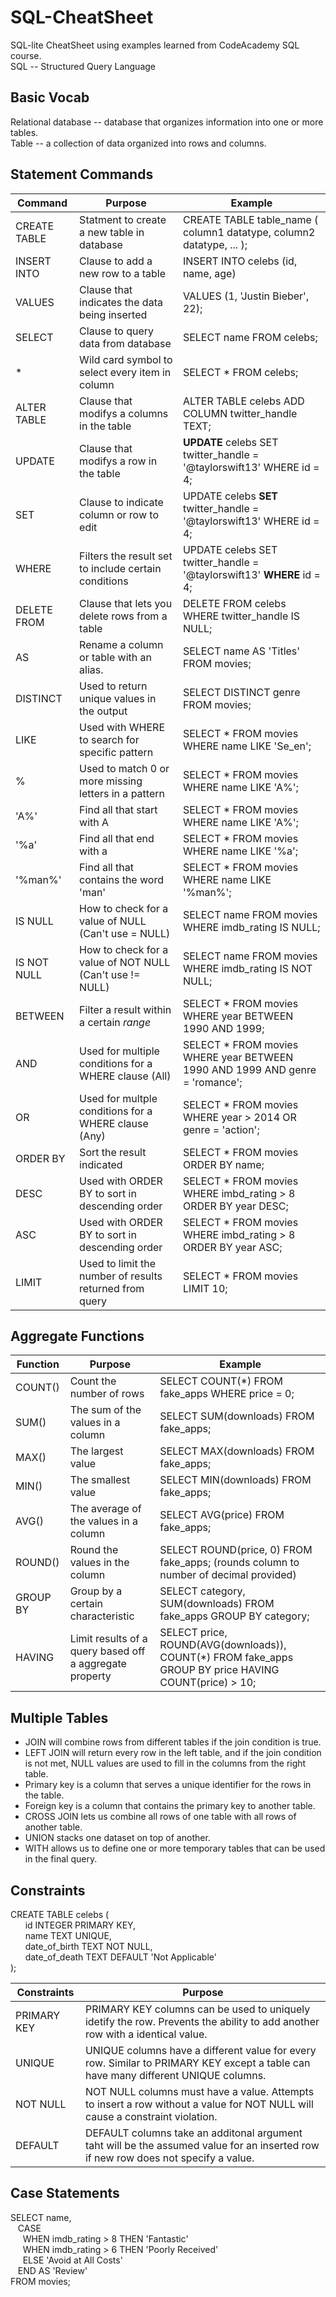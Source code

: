# SQL-CheatSheet  
SQL-lite CheatSheet using examples learned from CodeAcademy SQL course.  
SQL -- Structured Query Language

## Basic Vocab
Relational database -- database that organizes information into one or more tables.  
Table -- a collection of data organized into rows and columns.    
  
## Statement Commands  

| Command       | Purpose                                                  | Example                                                                     |
| ------------- | -------------                                            | -----                                                                       |
| CREATE TABLE  | Statment to create a new table in database               | CREATE TABLE table_name ( column1 datatype, column2 datatype, ... );        |
| INSERT INTO   | Clause to add a new row to a table                       | INSERT INTO celebs (id, name, age)                                          |
| VALUES        | Clause that indicates the data being inserted            | VALUES (1, 'Justin Bieber', 22);                                            |
| SELECT        | Clause to query data from database                       | SELECT name FROM celebs;                                                    |
| *             | Wild card symbol to select every item in column          | SELECT * FROM celebs;                                                       |
| ALTER TABLE   | Clause that modifys a columns in the table               | ALTER TABLE celebs ADD COLUMN twitter_handle TEXT;                          |
| UPDATE        | Clause that modifys a row in the table                   | **UPDATE** celebs SET twitter_handle = '@taylorswift13' WHERE id = 4;       |
| SET           | Clause to indicate column or row to edit                 | UPDATE celebs **SET** twitter_handle = '@taylorswift13' WHERE id = 4;       |
| WHERE         | Filters the result set to include certain conditions     | UPDATE celebs SET twitter_handle = '@taylorswift13' **WHERE** id = 4;       |
| DELETE FROM   | Clause that lets you delete rows from a table            | DELETE FROM celebs WHERE twitter_handle IS NULL;                            |
| AS            | Rename a column or table with an alias.                  | SELECT name AS 'Titles' FROM movies;                                        |
| DISTINCT      | Used to return unique values in the output               | SELECT DISTINCT genre FROM movies;                                          |
| LIKE          | Used with WHERE to search for specific pattern           | SELECT * FROM movies WHERE name LIKE 'Se_en';                               |
| %             | Used to match 0 or more missing letters in a pattern     | SELECT * FROM movies WHERE name LIKE 'A%';                                  |
| 'A%'          | Find all that start with A                               | SELECT * FROM movies WHERE name LIKE 'A%';                                  |
| '%a'          | Find all that end with a                                 | SELECT * FROM movies WHERE name LIKE '%a';                                  |
| '%man%'       | Find all that contains the word 'man'                    | SELECT * FROM movies WHERE name LIKE '%man%';                               |
| IS NULL       | How to check for a value of NULL (Can't use = NULL)      | SELECT name FROM movies WHERE imdb_rating IS NULL;                          |
| IS NOT NULL   | How to check for a value of NOT NULL (Can't use != NULL) | SELECT name FROM movies WHERE imdb_rating IS NOT NULL;                      |
| BETWEEN       | Filter a result within a certain *range*                 | SELECT * FROM movies WHERE year BETWEEN 1990 AND 1999;                      |
| AND           | Used for multiple conditions for a WHERE clause (All)    | SELECT * FROM movies WHERE year BETWEEN 1990 AND 1999 AND genre = 'romance';|
| OR            | Used for multple conditions for a WHERE clause (Any)     | SELECT * FROM movies WHERE year > 2014 OR genre = 'action';                 |
| ORDER BY      | Sort the result indicated                                | SELECT * FROM movies ORDER BY name;                                         |
| DESC          | Used with ORDER BY to sort in descending order           | SELECT * FROM movies WHERE imbd_rating > 8 ORDER BY year DESC;              |
| ASC           | Used with ORDER BY to sort in descending order           | SELECT * FROM movies WHERE imbd_rating > 8 ORDER BY year ASC;               |
| LIMIT         | Used to limit the number of results returned from query  | SELECT * FROM movies LIMIT 10;                                              |

## Aggregate Functions
| Function      | Purpose                                                  | Example                                                                     |
| ------------- | -------------                                            | -----                                                                       |
| COUNT()       | Count the number of rows                                 | SELECT COUNT(*) FROM fake_apps WHERE price = 0;                             |
| SUM()         | The sum of the values in a column                        | SELECT SUM(downloads) FROM fake_apps;                                       |
| MAX()         | The largest value                                        | SELECT MAX(downloads) FROM fake_apps;                                       |
| MIN()         | The smallest value                                       | SELECT MIN(downloads) FROM fake_apps;                                       |
| AVG()         | The average of the values in a column                    | SELECT AVG(price) FROM fake_apps;                                           |
| ROUND()       | Round the values in the column                           | SELECT ROUND(price, 0) FROM fake_apps;  (rounds column to number of decimal provided) |
| GROUP BY      | Group by a certain characteristic                        | SELECT category, SUM(downloads) FROM fake_apps GROUP BY category;           |
| HAVING        | Limit results of a query based off a aggregate property  | SELECT price, ROUND(AVG(downloads)), COUNT(*) FROM fake_apps GROUP BY price HAVING COUNT(price) > 10; |

## Multiple Tables
- JOIN will combine rows from different tables if the join condition is true.  
- LEFT JOIN will return every row in the left table, and if the join condition is not met, NULL values are used to fill in the columns from the right table.  
- Primary key is a column that serves a unique identifier for the rows in the table.  
- Foreign key is a column that contains the primary key to another table.  
- CROSS JOIN lets us combine all rows of one table with all rows of another table.  
- UNION stacks one dataset on top of another.  
- WITH allows us to define one or more temporary tables that can be used in the final query.  


## Constraints  
CREATE TABLE celebs (  
&nbsp;&nbsp;&nbsp;&nbsp;&nbsp;   id INTEGER PRIMARY KEY,   
&nbsp;&nbsp;&nbsp;&nbsp;&nbsp;   name TEXT UNIQUE,  
&nbsp;&nbsp;&nbsp;&nbsp;&nbsp;   date_of_birth TEXT NOT NULL,  
&nbsp;&nbsp;&nbsp;&nbsp;&nbsp;   date_of_death TEXT DEFAULT 'Not Applicable'  
);  
   
| Constraints | Purpose |
| ----------- | ------- |
| PRIMARY KEY | PRIMARY KEY columns can be used to uniquely idetify the row. Prevents the ability to add another row with a identical value.       |
| UNIQUE      | UNIQUE columns have a different value for every row. Similar to PRIMARY KEY except a table can have many different UNIQUE columns. |
| NOT NULL    | NOT NULL columns must have a value. Attempts to insert a row without a value for NOT NULL will cause a constraint violation.       |
| DEFAULT     | DEFAULT columns take an additonal argument taht will be the assumed value for an inserted row if new row does not specify a value. |  

## Case Statements  
SELECT name,  
&nbsp;&nbsp;  CASE  
&nbsp;&nbsp;&nbsp;&nbsp;   WHEN imdb_rating > 8 THEN 'Fantastic'  
&nbsp;&nbsp;&nbsp;&nbsp;   WHEN imdb_rating > 6 THEN 'Poorly Received'  
&nbsp;&nbsp;&nbsp;&nbsp;   ELSE 'Avoid at All Costs'  
&nbsp;&nbsp;  END AS 'Review'   
FROM movies;    



    
                                                                                            
